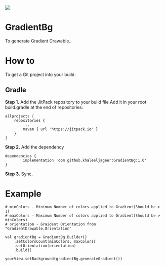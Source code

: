[![](https://jitpack.io/v/khaleeljageer/GradientBg.svg)](https://jitpack.io/#khaleeljageer/GradientBg)

# GradientBg
To generate Gradient Drawable...

# How to
To get a Git project into your build:

## Gradle
**Step 1.** Add the JitPack repository to your build file
Add it in your root build.gradle at the end of repositories:

	allprojects {
		repositories {
			...
			maven { url 'https://jitpack.io' }
		}
	}

**Step 2.** Add the dependency

	dependencies {
	        implementation 'com.github.khaleeljageer:GradientBg:1.0'
	}

**Step 3.** Sync.

# Example
	# minColors - Minimum Number of colors applied to Gradient(Should be > 1)
	# maxColors - Maximum Number of colors applied to Gradient(Should be > minColors)
	# orientation - Graident Orientation from "GradientDrawable.Orientation"
	
	val gradientBg = GradientBg.Builder()
		.setColorsCount(minColors, maxColors)
		.setOrientation(orientation)
		.build()
		
	yourView.setBackground(gradientBg.generateGradient())

